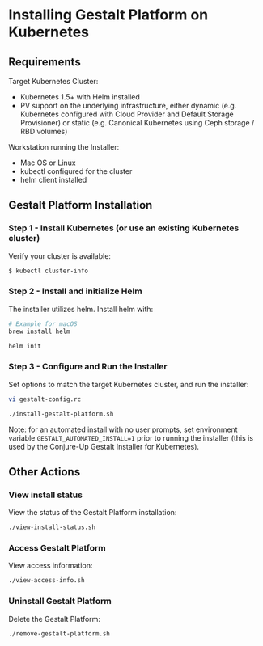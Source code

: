 # Installing Gestalt Platform on Kubernetes

## Requirements

Target Kubernetes Cluster:
* Kubernetes 1.5+ with Helm installed
* PV support on the underlying infrastructure, either dynamic (e.g. Kubernetes configured with Cloud Provider and Default Storage Provisioner) or static (e.g. Canonical Kubernetes using Ceph storage / RBD volumes)

Workstation running the Installer:
* Mac OS or Linux
* kubectl configured for the cluster
* helm client installed

## Gestalt Platform Installation

### Step 1 - Install Kubernetes (or use an existing Kubernetes cluster)

Verify your cluster is available:

```sh
$ kubectl cluster-info
```


### Step 2 - Install and initialize Helm
The installer utilizes helm.  Install helm with:

```sh
# Example for macOS
brew install helm

helm init
```

### Step 3 - Configure and Run the Installer
Set options to match the target Kubernetes cluster, and run the installer:

```sh
vi gestalt-config.rc

./install-gestalt-platform.sh
```

Note: for an automated install with no user prompts, set environment variable `GESTALT_AUTOMATED_INSTALL=1` prior to running the installer (this is used by the Conjure-Up Gestalt Installer for Kubernetes).

## Other Actions
### View install status
View the status of the Gestalt Platform installation:
```sh
./view-install-status.sh
```

### Access Gestalt Platform
View access information:
```sh
./view-access-info.sh
```

### Uninstall Gestalt Platform
Delete the Gestalt Platform:
```sh
./remove-gestalt-platform.sh
```
